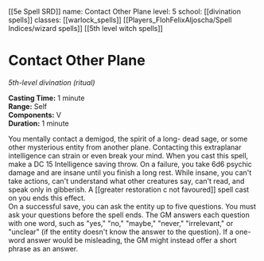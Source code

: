 [[5e Spell SRD]]
name: Contact Other Plane
level: 5
school: [[divination spells]]
classes: [[warlock_spells]]
         [[Players_FlohFelixAljoscha/Spell Indices/wizard spells]] 
         [[5th level witch spells]]
# Contact Other Plane 
_5th-level divination (ritual)_ 

**Casting Time:** 1 minute    
**Range:** Self    
**Components:** V    
**Duration:** 1 minute 

You mentally contact a demigod, the spirit of a long- dead sage, or some other mysterious entity from another plane. Contacting this extraplanar intelligence can strain or even break your mind. When you cast this spell, make a DC 15 Intelligence saving throw. On a failure, you take 6d6 psychic damage and are insane until you finish a long rest. While insane, you can't take actions, can't understand what other creatures say, can't read, and speak only in gibberish. A [[greater restoration c not favoured]] spell cast on you ends this effect.    
On a successful save, you can ask the entity up to five questions. You must ask your questions before the spell ends. The GM answers each question with one word, such as "yes," "no," "maybe," "never," "irrelevant," or "unclear" (if the entity doesn't know the answer to the question). If a one-word answer would be misleading, the GM might instead offer a short phrase as an answer. 